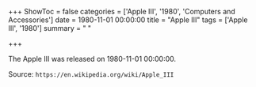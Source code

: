 +++
ShowToc = false
categories = ['Apple III', '1980', 'Computers and Accessories']
date = 1980-11-01 00:00:00
title = "Apple III"
tags = ['Apple III', '1980']
summary = " "

+++

The Apple III was released on 1980-11-01 00:00:00.

Source: `https://en.wikipedia.org/wiki/Apple_III`
